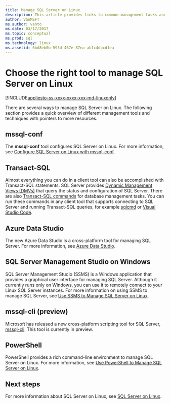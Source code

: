 ```yaml
---
title: Manage SQL Server on Linux
description: This article provides links to common management tasks and tools for SQL Server running on Linux.
author: VanMSFT 
ms.author: vanto
ms.date: 03/17/2017
ms.topic: conceptual
ms.prod: sql
ms.technology: linux
ms.assetid: 6bd8eb0b-593d-467e-87ea-ab1c4dbcd1ea
---
```

# Choose the right tool to manage SQL Server on Linux

[!INCLUDE[appliesto-ss-xxxx-xxxx-xxx-md-linuxonly](../includes/appliesto-ss-xxxx-xxxx-xxx-md-linuxonly.md)]

There are several ways to manage SQL Server on Linux. The following section provides a quick overview of different management tools and techniques with pointers to more resources.

## mssql-conf 

The **mssql-conf** tool configures SQL Server on Linux. For more information, see [Configure SQL Server on Linux with mssql-conf](sql-server-linux-configure-mssql-conf.md).

## Transact-SQL

Almost everything you can do in a client tool can also be accomplished with Transact-SQL statements. SQL Server provides [Dynamic Management Views (DMVs)](../relational-databases/system-dynamic-management-views/system-dynamic-management-views.md) that query the status and configuration of SQL Server. There are also [Transact-SQL commands](../t-sql/language-reference.md) for database management tasks. You can run these commands in any client tool that supports connecting to SQL Server and running Transact-SQL queries, for example [sqlcmd](sql-server-linux-setup-tools.md) or [Visual Studio Code](sql-server-linux-develop-use-vscode.md).

## Azure Data Studio

The new Azure Data Studio is a cross-platform tool for managing SQL Server. For more information, see [Azure Data Studio](../azure-data-studio/what-is.md).

## SQL Server Management Studio on Windows

SQL Server Management Studio (SSMS) is a Windows application that provides a graphical user interface for managing SQL Server. Although it currently runs only on Windows, you can use it to remotely connect to your Linux SQL Server instances. For more information on using SSMS to manage SQL Server, see [Use SSMS to Manage SQL Server on Linux](sql-server-linux-manage-ssms.md).

## mssql-cli (preview)

Microsoft has released a new cross-platform scripting tool for SQL Server, [mssql-cli](https://blogs.technet.microsoft.com/dataplatforminsider/2017/12/12/try-mssql-cli-a-new-interactive-command-line-tool-for-sql-server/). This tool is currently in preview.

## PowerShell

PowerShell provides a rich command-line environment to manage SQL Server on Linux. For more information, see [Use PowerShell to Manage SQL Server on Linux](sql-server-linux-manage-powershell.md).

## Next steps

For more information about SQL Server on Linux, see [SQL Server on Linux](sql-server-linux-overview.md).
